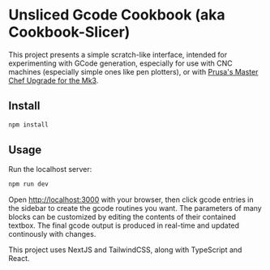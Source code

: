 # Unsliced Gcode Cookbook (aka Cookbook-Slicer)
This project presents a simple scratch-like interface, intended for experimenting with GCode generation, especially for use with CNC machines (especially simple ones like pen plotters), or with [Prusa's Master Chef Upgrade for the Mk3](https://blog.prusa3d.com/new-upgrade-for-original-prusa-i3-mk3-is-here_7955/).

## Install
```bash
npm install
```

## Usage

Run the localhost server:

```bash
npm run dev
```

Open [http://localhost:3000](http://localhost:3000) with your browser, then click gcode entries in the sidebar to create the gcode routines you want. The parameters of many blocks can be customized by editing the contents of their contained textbox. The final gcode output is produced in real-time and updated continously with changes.

This project uses NextJS and TailwindCSS, along with TypeScript and React.
